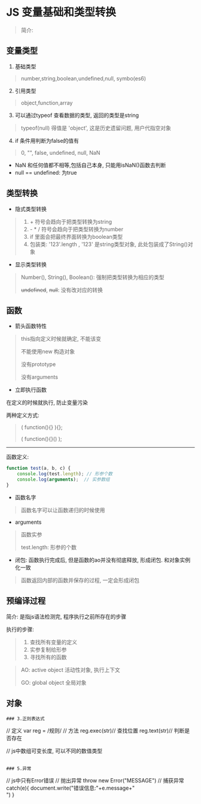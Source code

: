 # JS 变量基础和类型转换

> 简介: 

## 变量类型

1. 基础类型

> number,string,boolean,undefined,null, symbo(es6)

2. 引用类型

> object,function,array

3. 可以通过typeof 查看数据的类型, 返回的类型是string

>  typeof(null) 得值是 'object', 这是历史遗留问题, 用户代指空对象

4. if 条件用判断为false的值有

> 0, "", false, undefined, null, NaN

- NaN 和任何值都不相等,包括自己本身, 只能用isNaN()函数去判断
- null == undefined:  为true

## 类型转换

- 隐式类型转换

> 1. \+ 符号会趋向于把类型转换为string
> 2. \- \* / 符号会趋向于把类型转换为number
> 3. if 里面会把最终界面转换为boolean类型
> 4. 包装类: '123'.length , '123' 是string类型对象, 此处包装成了String()对象

- 显示类型转换

> Number(), String(), Boolean(): 强制把类型转换为相应的类型
>
> ~~undefined~~, ~~null~~: 没有改对应的转换

## 函数



- 箭头函数特性

> this指向定义时候就确定, 不能该变
>
> 不能使用new 构造对象
>
> 没有prototype
>
> 没有arguments

- 立即执行函数

在定义的时候就执行, 防止变量污染

两种定义方式:

> ( function(){} ){};
>
> ( function(){}() );



***



函数定义:

```js
function test(a, b, c) {
    console.log(test.length); // 形参个数
    console.log(arguments);  // 实参数组
}
```

- 函数名字

> 函数名字可以让函数递归的时候使用

- arguments

> 函数实参
>
> test.length: 形参的个数

- 闭包: 函数执行完成后, 但是函数的ao并没有彻底释放, 形成闭包. 和对象实例化一致

> 函数返回内部的函数并保存的过程, 一定会形成闭包

## 预编译过程



简介: 是指js语法检测完, 程序执行之前所存在的步骤



执行的步骤: 

> 1. 查找所有变量的定义
> 2. 实参复制给形参
> 3. 寻找所有的函数

> AO: active object 活动性对象, 执行上下文
>
> GO: global object 全局对象

## 对象



```
### 3.正则表达式

```
// 定义
var reg = /规则/
// 方法
reg.exec(str)// 查找位置
reg.text(str)// 判断是否存在





// js中数组可变长度, 可以不同的数值类型
```

### 5.异常
```
// js中只有Error错误
// 抛出异常
throw new Error("MESSAGE")
// 捕获异常
catch(e){
    document.write("错误信息:"+e.message+"<br>")
}

```
